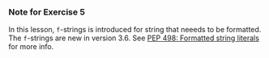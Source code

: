 ### Note for Exercise 5

In this lesson, `f`-strings is introduced for string that neeeds to be formatted. The `f`-strings are new in version 3.6. See [PEP 498: Formatted string literals](https://docs.python.org/3.6/whatsnew/3.6.html#pep-498-formatted-string-literals) for more info.
